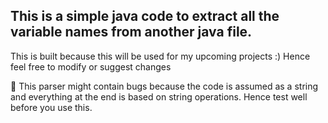 ## This is a simple java code to extract all the variable names from another java file.

This is built because this will be used for my upcoming projects :) Hence feel free to modify or suggest changes

🚨 This parser might contain bugs because the code is assumed as a string and everything at the end is based on string operations. Hence test well before you use this.

